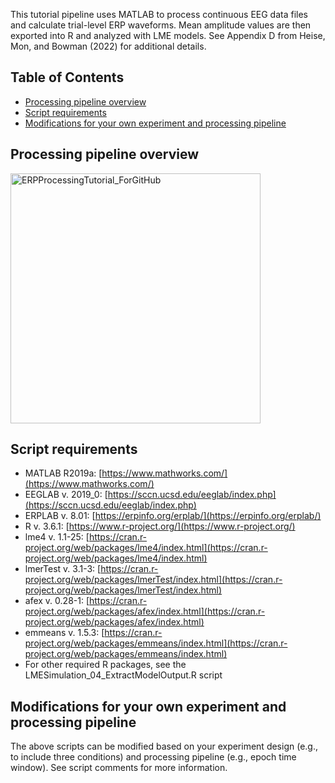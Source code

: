 This tutorial pipeline uses MATLAB to process continuous EEG data files and calculate trial-level ERP waveforms. Mean amplitude values are then exported into R and analyzed with LME models. See Appendix D from Heise, Mon, and Bowman (2022) for additional details.

## Table of Contents  
* [Processing pipeline overview](#processing-pipeline-overview)
* [Script requirements](#script-requirements)
* [Modifications for your own experiment and processing pipeline](#modifications-for-your-own-experiment-and-processing-pipeline)

## Processing pipeline overview
<img width="400" alt="ERPProcessingTutorial_ForGitHub" src="https://user-images.githubusercontent.com/49215489/148004509-6a02682d-62da-42e5-8828-5feb35ea8ff6.png">

## Script requirements
* MATLAB R2019a: [https://www.mathworks.com/](https://www.mathworks.com/)
* EEGLAB v. 2019_0: [https://sccn.ucsd.edu/eeglab/index.php](https://sccn.ucsd.edu/eeglab/index.php)
* ERPLAB v. 8.01: [https://erpinfo.org/erplab/](https://erpinfo.org/erplab/)
* R v. 3.6.1: [https://www.r-project.org/](https://www.r-project.org/)
* lme4 v. 1.1-25: [https://cran.r-project.org/web/packages/lme4/index.html](https://cran.r-project.org/web/packages/lme4/index.html)
* lmerTest v. 3.1-3: [https://cran.r-project.org/web/packages/lmerTest/index.html](https://cran.r-project.org/web/packages/lmerTest/index.html)
* afex v. 0.28-1: [https://cran.r-project.org/web/packages/afex/index.html](https://cran.r-project.org/web/packages/afex/index.html)
* emmeans v. 1.5.3: [https://cran.r-project.org/web/packages/emmeans/index.html](https://cran.r-project.org/web/packages/emmeans/index.html)
* For other required R packages, see the LMESimulation_04_ExtractModelOutput.R script

## Modifications for your own experiment and processing pipeline
The above scripts can be modified based on your experiment design (e.g., to include three conditions) and processing pipeline (e.g., epoch time window). See script comments for more information.
